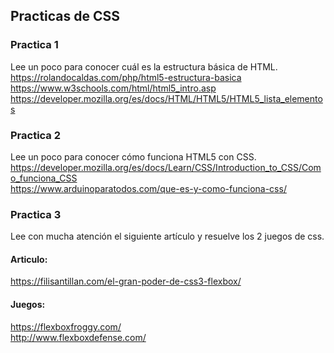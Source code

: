 ## Practicas de CSS
### Practica 1
Lee un poco para conocer cuál es la estructura básica de HTML. <br>
https://rolandocaldas.com/php/html5-estructura-basica <br>
https://www.w3schools.com/html/html5_intro.asp <br>
https://developer.mozilla.org/es/docs/HTML/HTML5/HTML5_lista_elementos <br>

### Practica 2
Lee un poco para conocer cómo funciona HTML5 con CSS.
https://developer.mozilla.org/es/docs/Learn/CSS/Introduction_to_CSS/Como_funciona_CSS <br>
https://www.arduinoparatodos.com/que-es-y-como-funciona-css/

### Practica 3
Lee con mucha atención el siguiente artículo y resuelve los 2 juegos de css.

#### Articulo:
https://filisantillan.com/el-gran-poder-de-css3-flexbox/ <br>

#### Juegos:
https://flexboxfroggy.com/ <br>
http://www.flexboxdefense.com/<br>


